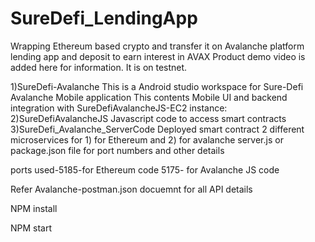 # SureDefi_LendingApp
Wrapping Ethereum based crypto and transfer it on Avalanche platform lending app and deposit to earn interest in AVAX
Product demo video is added here for information. It is on testnet.

1)SureDefi-Avalanche 
This is a Android studio workspace for Sure-Defi Avalanche Mobile application
This contents Mobile UI and backend integration with SureDefiAvalancheJS-EC2 instance:
2)SureDefiAvalancheJS
Javascript code to access smart contracts
3)SureDefi_Avalanche_ServerCode
Deployed smart contract 2 different microservices for 1) for Ethereum and 2) for avalanche server.js or package.json file for port numbers and other details

ports used-5185-for Ethereum code 5175- for Avalanche JS code

Refer Avalanche-postman.json docuemnt for all API details

NPM install

NPM start
